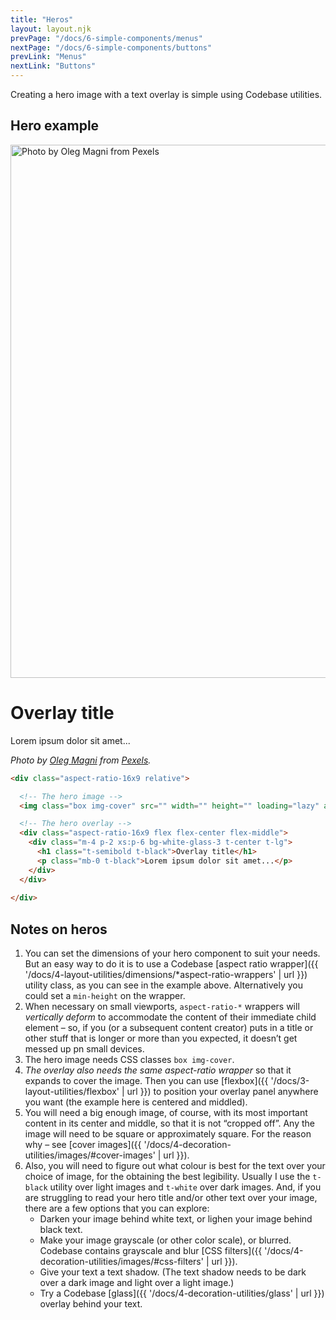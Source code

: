 ```yaml
---
title: "Heros"
layout: layout.njk
prevPage: "/docs/6-simple-components/menus"
nextPage: "/docs/6-simple-components/buttons"
prevLink: "Menus"
nextLink: "Buttons"
---
```


Creating a hero image with a text overlay is simple using Codebase utilities.

## Hero example

<div class="mb-3 aspect-ratio-16x9 relative">
  <img class="box img-cover" src="{{ '/img/pexels-oleg-magni-1837592.jpg' | url }}" width="1280" height="853" loading="lazy" alt="Photo by Oleg Magni from Pexels">
  <div class="aspect-ratio-16x9 flex flex-center flex-middle">
    <div class="m-4 p-2 xs:p-6 bg-white-glass-3 t-center t-lg">
      <h1 class="t-semibold t-black">Overlay title</h1>
      <p class="mb-0 t-black">Lorem ipsum dolor sit amet...</p>
    </div>
  </div>
</div>

_Photo by [Oleg Magni](https://www.pexels.com/@oleg-magni?utm_content=attributionCopyText&utm_medium=referral&utm_source=pexels) from [Pexels](https://www.pexels.com)._

```html
<div class="aspect-ratio-16x9 relative">

  <!-- The hero image -->
  <img class="box img-cover" src="" width="" height="" loading="lazy" alt="">

  <!-- The hero overlay -->
  <div class="aspect-ratio-16x9 flex flex-center flex-middle">
    <div class="m-4 p-2 xs:p-6 bg-white-glass-3 t-center t-lg">
      <h1 class="t-semibold t-black">Overlay title</h1>
      <p class="mb-0 t-black">Lorem ipsum dolor sit amet...</p>
    </div>
  </div>
  
</div>
```

## Notes on heros

1. You can set the dimensions of your hero component to suit your needs. But an easy way to do it is to use a Codebase [aspect ratio wrapper]({{ '/docs/4-layout-utilities/dimensions/*aspect-ratio-wrappers' | url }}) utility class, as you can see in the example above. Alternatively you could set a `min-height` on the wrapper.
2. When necessary on small viewports, `aspect-ratio-*` wrappers will _vertically deform_ to accommodate the content of their immediate child element – so, if you (or a subsequent content creator) puts in a title or other stuff that is longer or more than you expected, it doesn’t get messed up pn small devices. 
3. The hero image needs CSS classes `box img-cover`.
4. _The overlay also needs the same aspect-ratio wrapper_ so that it expands to cover the image. Then you can use [flexbox]({{ '/docs/3-layout-utilities/flexbox' | url }}) to position your overlay panel anywhere you want (the example here is centered and middled).
5. You will need a big enough image, of course, with its most important content in its center and middle, so that it is not “cropped off”. Any the image will need to be square or approximately square. For the reason why – see [cover images]({{ '/docs/4-decoration-utilities/images/#cover-images' | url }}).
6. Also, you will need to figure out what colour is best for the text over your choice of image, for the obtaining the best legibility. Usually I use the `t-black` utility over light images and `t-white` over dark images. And, if you are struggling to read your hero title and/or other text over your image, there are a few options that you can explore:
    * Darken your image behind white text, or lighen your image behind black text.
    * Make your image grayscale (or other color scale), or blurred. Codebase contains grayscale and blur [CSS filters]({{ '/docs/4-decoration-utilities/images/#css-filters' | url }}).
    * Give your text a text shadow. (The text shadow needs to be dark over a dark image and light over a light image.)
    * Try a Codebase [glass]({{ '/docs/4-decoration-utilities/glass' | url }}) overlay behind your text.